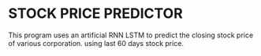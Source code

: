 # STOCK PRICE PREDICTOR

This program uses an artificial RNN LSTM to predict the closing stock price of various corporation. using last 60 days stock price.

